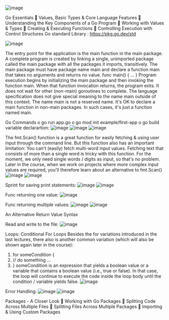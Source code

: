  ![image](https://github.com/user-attachments/assets/b085262a-26d0-45ed-bc25-8b9d6665b00f)

Go Essentials
	Values, Basic Types & Core Language Features
	Understanding the Key Components of a Go Program
	Working with Values & Types
	Creating & Executing Functions
	Controlling Execution with Control Structures
Go standard Library : https://pkg.go.dev/std

 ![image](https://github.com/user-attachments/assets/014ebac7-9dba-45e2-a228-9d4452be12ca)

The entry point for the application is the main function in the main package.
A complete program is created by linking a single, unimported package called the main package with all the packages it imports, transitively. The main package must have package name main and declare a function main that takes no arguments and returns no value.
func main() { … }
Program execution begins by initializing the main package and then invoking the function main. When that function invocation returns, the program exits. It does not wait for other (non-main) goroutines to complete.
The language specification does not give special meaning to the name main outside of this context. The name main is not a reserved name.
It's OK to declare a main function in non-main packages. In such cases, it's just a function named main.

Go Commands
o	go run app.go
o	go mod init example/first-app
o	go build
variable declarartion:
 ![image](https://github.com/user-attachments/assets/62bccefc-c9ad-478d-80bb-33e3e08ff637)
 ![image](https://github.com/user-attachments/assets/90113192-14d4-491c-ba96-472fcc61279b)
![image](https://github.com/user-attachments/assets/56decd53-994e-4777-b123-68caac8e24b7)


 
 


The fmt.Scan() function is a great function for easily fetching & using user input through the command line.
But this function also has an important limitation: You can't (easily) fetch multi-word input values. Fetching text that consists of more than a single word is tricky with this function.
For the moment, we only need single words / digits as input, so that's no problem.
Later in the course, when we work on projects where more complex input values are required, you'll therefore learn about an alternative to fmt.Scan()
 ![image](https://github.com/user-attachments/assets/7ec95e56-8c11-4048-8b12-480380805267)
![image](https://github.com/user-attachments/assets/8156ac8a-ccfe-4212-aa2f-1b2d33c7c4a9)

 
Sprint for saving print statements:
 ![image](https://github.com/user-attachments/assets/d57baccb-fe7e-43b0-8612-045d169ace21)
![image](https://github.com/user-attachments/assets/21e89624-f659-4e40-a178-f242f9133992)

 
Func returning one value:
 ![image](https://github.com/user-attachments/assets/103f90c0-a950-44e0-996e-d8c80d2b094c)

Func returning multiple values:
![image](https://github.com/user-attachments/assets/a3514bbe-afd4-4a59-9347-2644e19c188d)
![image](https://github.com/user-attachments/assets/244551a5-e8dd-433d-a5f3-482a9113bc29)

 
 
An Alternative Return Value Syntax  

Read and write to the file:
 ![image](https://github.com/user-attachments/assets/df10ad58-862e-4197-948a-105d67ace00f)

Loops:
Conditional For Loops
Besides the for variations introduced in the last lectures, there also is another common variation (which will also be shown again later in the course):
1.	for someCondition {
2.	  // do something ...
3.	}
someCondition is an expression that yields a boolean value or a variable that contains a boolean value (i.e., true or false).
In that case, the loop will continue to execute the code inside the loop body until the condition / variable yields false.
![image](https://github.com/user-attachments/assets/b07c30c0-39aa-436d-ac3b-b4013762763d)


 

Error Handling:
![image](https://github.com/user-attachments/assets/fe270080-5630-4369-9fcf-e2621a9e1fa3)
 ![image](https://github.com/user-attachments/assets/0989b7b1-cbbf-458c-9dd9-96fc71e53df0)

 

Packages - A Closer Look
	Working with Go Packages
	Splitting Code Across Multiple Files
	Splitting Files Across Multiple Packages
	Importing & Using Custom Packages

